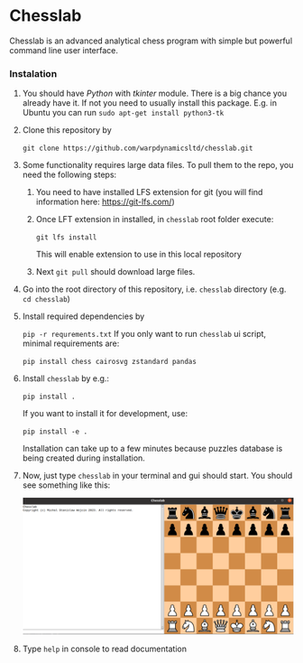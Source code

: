 # Chesslab

Chesslab is an advanced analytical chess program with simple but powerful command line user interface.


### Instalation

1. You should have <i>Python</i> with <i>tkinter</i> module. 
There is a big chance you already have it. If not you need to usually install
this package. E.g. in Ubuntu you can run `sudo apt-get install python3-tk`   
2. Clone this repository by

    ```git clone https://github.com/warpdynamicsltd/chesslab.git```
3. Some functionality requires large data files. To pull them to the repo, 
you need the following steps:  

   1. You need to have installed LFS extension for git
   (you will find information here: https://git-lfs.com/)
   2. Once LFT extension in installed, in `chesslab` root folder execute:
   
      ```git lfs install```

      This will enable extension to use in this local repository
   3. Next `git pull` should download large files.
   
4. Go into the root directory of this repository, i.e. `chesslab` directory (e.g. `cd chesslab`)
5. Install required dependencies by

    ```pip -r requrements.txt```
    If you only want to run `chesslab` ui script, minimal requirements are:

    ```pip install chess cairosvg zstandard pandas```
6. Install `chesslab` by e.g.:

    ```pip install .```

    If you want to install it for development, use:

    ```pip install -e .```

   Installation can take up to a few minutes because puzzles database is being created during installation. 
7. Now, just type `chesslab` in your terminal and gui should start.
You should see something like this:

   ![Alt Chesslab Screen](img/chesslab.png)
8. Type `help` in console to read documentation